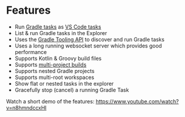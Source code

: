 # Features

- Run [Gradle tasks](https://gradle.org/) as [VS Code tasks](https://code.visualstudio.com/docs/editor/tasks)
- List & run Gradle tasks in the Explorer
- Uses the [Gradle Tooling API](https://docs.gradle.org/current/userguide/third_party_integration.html#embedding) to discover and run Gradle tasks
- Uses a long running websocket server which provides good performance
- Supports Kotlin & Groovy build files
- Supports [multi-project builds](https://docs.gradle.org/current/userguide/multi_project_builds.html)
- Supports nested Gradle projects
- Supports multi-root workspaces
- Show flat or nested tasks in the explorer
- Gracefully stop (cancel) a running Gradle Task

Watch a short demo of the features: https://www.youtube.com/watch?v=n8hmndccxHI

